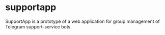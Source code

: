 # supportapp
SupportApp is a prototype of a web application for group management of Telegram support-service bots.  
